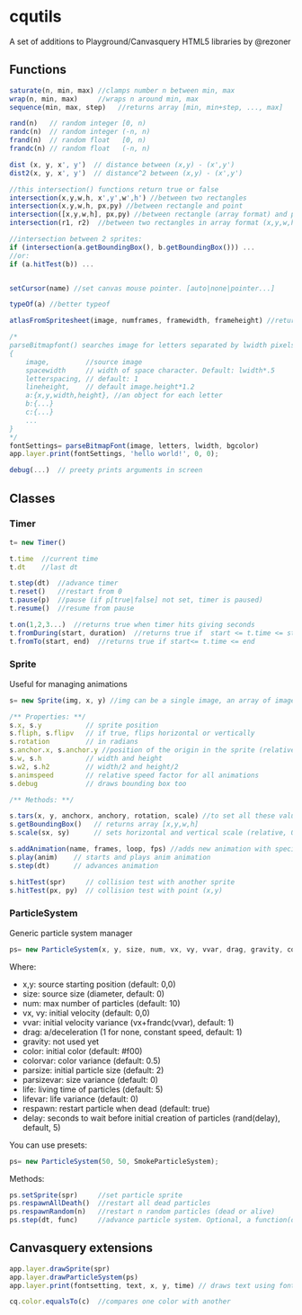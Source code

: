 # cqutils

A set of additions to Playground/Canvasquery HTML5 libraries by @rezoner

## Functions

```javascript
saturate(n, min, max) //clamps number n between min, max
wrap(n, min, max)     //wraps n around min, max
sequence(min, max, step)   //returns array [min, min+step, ..., max]

rand(n)   // random integer [0, n)
randc(n)  // random integer (-n, n)
frand(n)  // random float   [0, n)
frandc(n) // random float   (-n, n)

dist (x, y, x', y')  // distance between (x,y) - (x',y')
dist2(x, y, x', y')  // distance^2 between (x,y) - (x',y')

//this intersection() functions return true or false
intersection(x,y,w,h, x',y',w',h') //between two rectangles
intersection(x,y,w,h, px,py) //between rectangle and point
intersection([x,y,w,h], px,py) //between rectangle (array format) and point
intersection(r1, r2)  //between two rectangles in array format (x,y,w,h)

//intersection between 2 sprites:
if (intersection(a.getBoundingBox(), b.getBoundingBox())) ...
//or:
if (a.hitTest(b)) ...


setCursor(name) //set canvas mouse pointer. [auto|none|pointer...]

typeOf(a) //better typeof

atlasFromSpritesheet(image, numframes, framewidth, frameheight) //returns atlas object from a spritesheet

/* 
parseBitmapfont() searches image for letters separated by lwidth pixels, trims horizontally based on bgcolor, and return font settings object:
{
	image,         //source image
	spacewidth     // width of space character. Default: lwidth*.5
	letterspacing, // default: 1
	lineheight,    // default image.height*1.2
	a:{x,y,width,height}, //an object for each letter
	b:{...}
	c:{...}
	...
}
*/
fontSettings= parseBitmapFont(image, letters, lwidth, bgcolor) 
app.layer.print(fontSettings, 'hello world!', 0, 0);

debug(...)  // preety prints arguments in screen
```

## Classes

### Timer

```javascript
t= new Timer()

t.time  //current time
t.dt    //last dt

t.step(dt)  //advance timer
t.reset()   //restart from 0
t.pause(p)  //pause (if p[true|false] not set, timer is paused)
t.resume()  //resume from pause

t.on(1,2,3...)  //returns true when timer hits giving seconds
t.fromDuring(start, duration)  //returns true if  start <= t.time <= start+duration
t.fromTo(start, end)  //returns true if start<= t.time <= end

```

### Sprite

Useful for managing animations

```javascript
s= new Sprite(img, x, y) //img can be a single image, an array of images, or an atlas. Initial position (x,y) optional

/** Properties: **/
s.x, s.y           // sprite position
s.fliph, s.flipv   // if true, flips horizontal or vertically
s.rotation         // in radians
s.anchor.x, s.anchor.y //position of the origin in the sprite (relative 0-1)
s.w, s.h           // width and height
s.w2, s.h2         // width/2 and height/2
s.animspeed        // relative speed factor for all animations
s.debug            // draws bounding box too

/** Methods: **/

s.tars(x, y, anchorx, anchory, rotation, scale) //to set all these values at once
s.getBoundingBox()   // returns array [x,y,w,h]
s.scale(sx, sy)      // sets horizontal and vertical scale (relative, 0-1)

s.addAnimation(name, frames, loop, fps) //adds new animation with specified frames (null or none for all frames). Loop is true by default, fps is 30
s.play(anim)    // starts and plays anim animation
s.step(dt)      // advances animation

s.hitTest(spr)     // collision test with another sprite
s.hitTest(px, py)  // collision test with point (x,y)

```

### ParticleSystem

Generic particle system manager

	
	
```javascript
ps= new ParticleSystem(x, y, size, num, vx, vy, vvar, drag, gravity, color, colorvar, parsize, parsizevar, life, lifevar, respawn, delay)
```
Where:
* x,y: source starting position (default: 0,0)
* size: source size (diameter, default: 0)
* num: max number of particles (default: 10)
* vx, vy: initial velocity (default: 0,0)
* vvar: initial velocity variance (vx+frandc(vvar), default: 1)
* drag: a/deceleration (1 for none, constant speed, default: 1)
* gravity: not used yet 
* color: initial color (default: #f00)
* colorvar: color variance (default: 0.5)
* parsize: initial particle size (default: 2)
* parsizevar: size variance (default: 0)
* life: living time of particles (default: 5)
* lifevar: life variance (default: 0)
* respawn: restart particle when dead (default: true)
* delay: seconds to wait before initial creation of particles (rand(delay), default, 5)

You can use presets:

```javascript
ps= new ParticleSystem(50, 50, SmokeParticleSystem);
```

Methods:
```javascript
ps.setSprite(spr)     //set particle sprite
ps.respawnAllDeath()  //restart all dead particles
ps.respawnRandom(n)   //restart n random particles (dead or alive)
ps.step(dt, func)     //advance particle system. Optional, a function(dt, particle)

```

## Canvasquery extensions
```javascript
app.layer.drawSprite(spr)
app.layer.drawParticleSystem(ps)
app.layer.print(fontsetting, text, x, y, time) // draws text using font settings. Time from [0-1]

cq.color.equalsTo(c)  //compares one color with another
```
